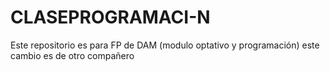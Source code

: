 # CLASEPROGRAMACI-N

Este repositorio es para FP de DAM (modulo optativo y programación)
este cambio es de otro compañero


